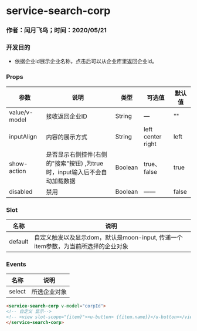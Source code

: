 #   service-search-corp

### 作者：闰月飞鸟；时间：2020/05/21
### 开发目的
- 依据企业id展示企业名称，点击后可以从企业库里返回企业id。

### Props 
参数 |说明|类型|可选值|默认值
---|---|---|---|---
value/v-model|接收返回企业ID|String|—| ""
inputAlign|内容的展示方式|String|left center right| left
show-action|是否显示右侧控件(右侧的"搜索"按钮) ,为true时，input输入后不会自动加载数据|Boolean|true、false|true
disabled|禁用|Boolean|——|false

 

###  Slot
名称 |说明
---|---
default|自定义触发以及显示dom，默认是moon-input,  传递一个item参数，为当前所选择的企业对象
 
  ### Events 
名称 |说明 
---|--- 
select|所选企业对象

 
 ``` html
 <service-search-corp v-model="corpId">
 <!-- 自定义 显示-->
 <!-- <view slot-scope="{item}"><u-button> {{item.name}}</u-button></view> -->
 </service-search-corp>
 ```
 